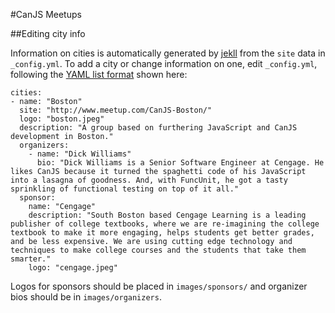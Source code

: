 #CanJS Meetups

##Editing city info

Information on cities is automatically generated by [jekll](http://jekyllrb.com/) from the `site` data in `_config.yml`.  To add a city or change information on one, edit `_config.yml`, following the [YAML list format](http://www.ansibleworks.com/docs/YAMLSyntax.html#yaml-basics) shown here:

    cities:
    - name: "Boston"
      site: "http://www.meetup.com/CanJS-Boston/"
      logo: "boston.jpeg"
      description: "A group based on furthering JavaScript and CanJS development in Boston."
      organizers:
        - name: "Dick Williams"
          bio: "Dick Williams is a Senior Software Engineer at Cengage. He likes CanJS because it turned the spaghetti code of his JavaScript into a lasagna of goodness. And, with FuncUnit, he got a tasty sprinkling of functional testing on top of it all."
      sponsor:
        name: "Cengage"
        description: "South Boston based Cengage Learning is a leading publisher of college textbooks, where we are re-imagining the college textbook to make it more engaging, helps students get better grades, and be less expensive. We are using cutting edge technology and techniques to make college courses and the students that take them smarter."
        logo: "cengage.jpeg"

Logos for sponsors should be placed in `images/sponsors/` and organizer bios should be in `images/organizers`.